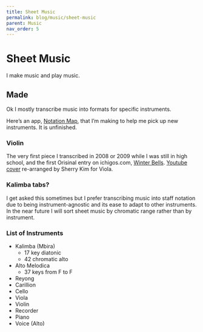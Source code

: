 ```yaml
---
title: Sheet Music
permalink: blog/music/sheet-music
parent: Music
nav_order: 5
---
```

# Sheet Music

I make music and play music. 

## Made

Ok I mostly transcribe music into formats for specific instruments.

Here’s an app, [Notation Map](/notation-map/), that I’m making to help me pick up new instruments. It&nbsp;is&nbsp;unfinished.


### Violin

The very first piece I transcribed in 2008 or 2009 while I was still in high school, and the first Orisinal entry on ichigos.com, [Winter Bells](https://ichigos.com/sheets/323).
[Youtube cover](https://www.youtube.com/watch?v=YGISv0aDvEg) re-arranged by Sherry Kim for Viola.


### Kalimba tabs?

I get asked this sometimes but I prefer transcribing music into staff notation due to being instrument-agnostic and its ease to adapt to other instruments.
In the near future I will sort sheet music by chromatic range rather than by instrument.

### List of Instruments 

- Kalimba (Mbira)
  - 17 key diatonic
  - 42 chromatic alto
- Alto Melodica
  - 37 keys from F to F
- Reyong
- Carillion
- Cello
- Viola
- Violin
- Recorder
- Piano
- Voice (Alto)
